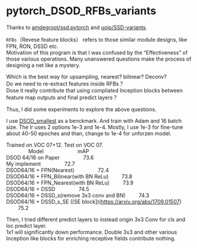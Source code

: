 # pytorch_DSOD_RFBs_variants

Thanks to [amdegroot/ssd.pytorch](https://github.com/amdegroot/ssd.pytorch) and [uoip/SSD-variants](https://github.com/uoip/SSD-variants).

`RFBs`（Revese feature blocks） refers to those similar module designs, like FPN, RON, DSSD etc.<br>
Motivation of this program is that I was confused by the “Effectiveness” of those various operations. Many unanswered questions make the process of designing a net like a mystery.<br>

Which is the best way for upsampling, nearest? bilinear? Deconv?<br>
Do we need to re-extract features inside RFBs？<br>
Dose it really contribute that using compliated Inception blocks between feature map outputs and final predict layers？<br> 

Thus, I did some experiments to explore the above questions.<br>

I use [DSOD_smallest](https://github.com/szq0214/DSOD) as a benckmark. And train with Adam and 16 batch size. The lr uses 2 options 1e-3 and 1e-4. Mostly, I use 1e-3 for fine-tune about 40-50 epoches and than, change to 1e-4 for unforzen model. 

Trained on VOC 07+12. Test on VOC 07.<br>
 &emsp;&emsp;&emsp;&emsp; Model &emsp;&emsp;&emsp;&emsp;&emsp;&emsp; mAP<br>
DSOD 64/16 on Paper &emsp;&emsp;&emsp;&emsp;          73.6 <br>
My implement &emsp;&emsp;&emsp;&emsp;               72.7<br>
DSOD64/16 + FPN(Nearest) &emsp;&emsp;&emsp;&emsp;             72.4<br>
DSOD64/16 + FPN_Bilinear(with BN ReLu)   &emsp;&emsp;  73.8<br>
DSOD64/16 + FPN_Nearest(with BN ReLu)   &emsp;&emsp;  73.9<br>
DSOD64/16 + DSSD  &emsp;&emsp;&emsp;&emsp;   74.5<br>
DSOD64/16 + DSSD_s(remove 3x3 conv and BN)  &emsp;&emsp; 74.3<br>
DSOD64/16 + DSSD_s_SE ([SE block])(https://arxiv.org/abs/1709.01507)  &emsp;&emsp; 75.2<br>

Then, I tried different predict layers to instead origin 3x3 Conv for cls and loc predict layer.<br>
1x1 will significantly down performance. Double 3x3 and other various Inception like blocks for enriching receptive fields contribute nothing.
